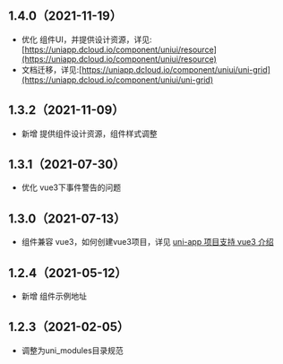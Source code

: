 ## 1.4.0（2021-11-19）

-   优化 组件UI，并提供设计资源，详见:[https://uniapp.dcloud.io/component/uniui/resource](https://uniapp.dcloud.io/component/uniui/resource)
-   文档迁移，详见:[https://uniapp.dcloud.io/component/uniui/uni-grid](https://uniapp.dcloud.io/component/uniui/uni-grid)

## 1.3.2（2021-11-09）

-   新增 提供组件设计资源，组件样式调整

## 1.3.1（2021-07-30）

-   优化 vue3下事件警告的问题

## 1.3.0（2021-07-13）

-   组件兼容 vue3，如何创建vue3项目，详见 [uni-app 项目支持 vue3 介绍](https://ask.dcloud.net.cn/article/37834)

## 1.2.4（2021-05-12）

-   新增 组件示例地址

## 1.2.3（2021-02-05）

-   调整为uni_modules目录规范

